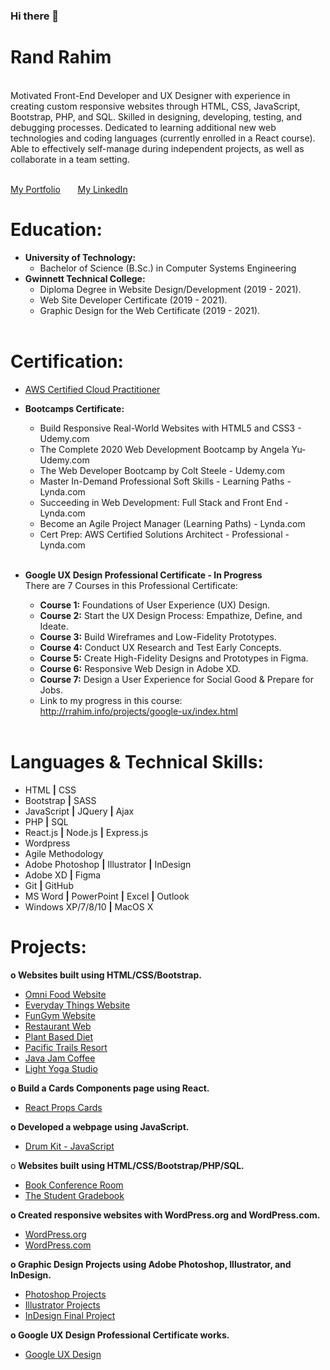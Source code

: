 ### Hi there 👋

<!--
**randrahim/randrahim** is a ✨ _special_ ✨ repository because its `README.md` (this file) appears on your GitHub profile. -->
<b><h1>Rand Rahim</h1></b><br>
Motivated Front-End Developer and UX Designer with experience in creating custom responsive websites through HTML, CSS, JavaScript, Bootstrap, PHP, and SQL. Skilled in designing, developing, testing, and debugging processes. Dedicated to learning additional new web technologies and coding languages (currently enrolled in a React course). Able to effectively self-manage during independent projects, as well as collaborate in a team setting.
<br><br>

<a href="http://www.rrahim.info">My Portfolio</a> &nbsp; &nbsp; &nbsp;
<a href="http://www.linkedin.com/in/randrahim">My LinkedIn</a>

<b><h1>Education:</h1></b>
- <b>University of Technology:</b>
  - Bachelor of Science (B.Sc.) in Computer Systems Engineering<br>    
- <b>Gwinnett Technical College:</b>
  - Diploma Degree in Website Design/Development (2019 - 2021).
  - Web Site Developer Certificate (2019 - 2021).
  - Graphic Design for the Web Certificate (2019 - 2021).<br><br>

<b><h1>Certification:</h1></b> 
  - <a href="https://www.credly.com/badges/a3f60f90-e75b-466d-a8ee-7736b39e32bb?source=linked_in_profile">AWS Certified Cloud Practitioner</a>

- <b>Bootcamps Certificate:</b>
  - Build Responsive Real-World Websites with HTML5 and CSS3 - Udemy.com	
  - The Complete 2020 Web Development Bootcamp by Angela Yu- Udemy.com
  - The Web Developer Bootcamp by Colt Steele - Udemy.com
  - Master In-Demand Professional Soft Skills - Learning Paths - Lynda.com 		
  - Succeeding in Web Development: Full Stack and Front End - Lynda.com 		
  - Become an Agile Project Manager (Learning Paths) - Lynda.com	
  - Cert Prep: AWS Certified Solutions Architect - Professional - Lynda.com	<br><br>
 
 - <b>Google UX Design Professional Certificate - In Progress</b><br>
   There are 7 Courses in this Professional Certificate:
    - <b>Course 1:</b> Foundations of User Experience (UX) Design.	
    - <b>Course 2:</b> Start the UX Design Process: Empathize, Define, and Ideate.
    - <b>Course 3:</b> Build Wireframes and Low-Fidelity Prototypes.
    - <b>Course 4:</b> Conduct UX Research and Test Early Concepts.
    - <b>Course 5:</b> Create High-Fidelity Designs and Prototypes in Figma.
    - <b>Course 6:</b> Responsive Web Design in Adobe XD.
    - <b>Course 7:</b> Design a User Experience for Social Good & Prepare for Jobs.
    - Link to my progress in this course: http://rrahim.info/projects/google-ux/index.html <br><br>


<b><h1>Languages & Technical Skills:</h1></b>
- HTML <b>|</b> CSS 
- Bootstrap <b>|</b> SASS
- JavaScript <b>|</b> JQuery <b>|</b> Ajax
- PHP <b>|</b> SQL 
- React.js <b>|</b> Node.js <b>|</b> Express.js
- Wordpress 
- Agile Methodology
- Adobe Photoshop <b>|</b> Illustrator <b>|</b> InDesign 
- Adobe XD <b>|</b> Figma
- Git <b>|</b> GitHub
- MS Word <b>|</b> PowerPoint <b>|</b> Excel <b>|</b> Outlook
- Windows XP/7/8/10  <b>|</b> MacOS X

<b><h1>Projects:</h1></b>
<b>o	Websites built using HTML/CSS/Bootstrap.</b>
- <a href="http://rrahim.info/projects/omniFood/index.html">Omni Food Website</a> 
- <a href="http://rrahim.info/projects/EverydayThings/index.html">Everyday Things Website</a>
- <a href="http://rrahim.info/projects/FunGym/index.html">FunGym Website</a> 
- <a href="http://rrahim.info/1510/restaurant/resturant.html">Restaurant Web</a>
- <a href="http://rrahim.info/1510/final/index.html">Plant Based Diet</a>
- <a href="http://rrahim.info/1510/pacific/index.html">Pacific Trails Resort</a>
- <a href="http://rrahim.info/1510/javaJam/index.html">Java Jam Coffee</a>
- <a href="http://rrahim.info/1510/yogaStudio/index.html">Light Yoga Studio</a>

<b>o	Build a Cards Components page using React.</b>
- <a href="https://y73hs.csb.app/">React Props Cards</a> 

<b>o	Developed a webpage using JavaScript.</b>  
- <a href="http://rrahim.info/projects/DrumKitJS/index.html">Drum Kit - JavaScript</a> 

o	<b>Websites built using HTML/CSS/Bootstrap/PHP/SQL.</b>
- <a href="http://rrahim.info/2550/final/index.php">Book Conference Room</a> 
- <a href="http://rrahim.info/2351/final/index.php">The Student Gradebook</a> 

<b>o	Created responsive websites with WordPress.org and WordPress.com.</b>
- <a href="http://rrahim.info/wordpress/">WordPress.org</a> 
- <a href="https://rrahim8.wordpress.com/">WordPress.com</a>

<b>o	Graphic Design Projects using Adobe Photoshop, Illustrator, and InDesign.</b>
- <a href="http://rrahim.info/2531/index.html">Photoshop Projects</a>
- <a href="http://rrahim.info/1550/index.html">Illustrator Projects</a>
- <a href="http://rrahim.info/1560/index.html">InDesign Final Project</a>

<b>o	Google UX Design Professional Certificate works.</b>
- <a href="http://rrahim.info/projects/google-ux/index.html">Google UX Design</a>
